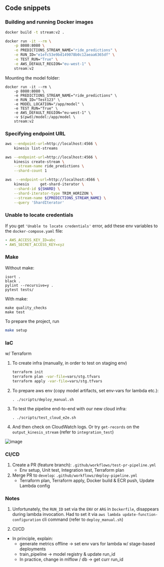 ## Code snippets

### Building and running Docker images

```bash
docker build -t stream:v2 .
```

```bash
docker run -it --rm \
    -p 8080:8080 \
    -e PREDICTIONS_STREAM_NAME="ride_predictions" \
    -e RUN_ID="e1efc53e9bd149078b0c12aeaa6365df" \
    -e TEST_RUN="True" \
    -e AWS_DEFAULT_REGION="eu-west-1" \
    stream:v2
```

Mounting the model folder:

```
docker run -it --rm \
    -p 8080:8080 \
    -e PREDICTIONS_STREAM_NAME="ride_predictions" \
    -e RUN_ID="Test123" \
    -e MODEL_LOCATION="/app/model" \
    -e TEST_RUN="True" \
    -e AWS_DEFAULT_REGION="eu-west-1" \
    -v $(pwd)/model:/app/model \
    stream:v2
```

### Specifying endpoint URL

```bash
aws --endpoint-url=http://localhost:4566 \
    kinesis list-streams
```

```bash
aws --endpoint-url=http://localhost:4566 \
    kinesis create-stream \
    --stream-name ride_predictions \
    --shard-count 1
```

```bash
aws  --endpoint-url=http://localhost:4566 \
    kinesis     get-shard-iterator \
    --shard-id ${SHARD} \
    --shard-iterator-type TRIM_HORIZON \
    --stream-name ${PREDICTIONS_STREAM_NAME} \
    --query 'ShardIterator'
```

### Unable to locate credentials

If you get `'Unable to locate credentials'` error, add these
env variables to the `docker-compose.yaml` file:

```yaml
- AWS_ACCESS_KEY_ID=abc
- AWS_SECRET_ACCESS_KEY=xyz
```

### Make

Without make:

```
isort .
black .
pylint --recursive=y .
pytest tests/
```

With make:

```
make quality_checks
make test
```


To prepare the project, run 

```bash
make setup
```

### IaC
w/ Terraform

1. To create infra (manually, in order to test on staging env)
   ```bash
   terraform init
   terraform plan -var-file=vars/stg.tfvars
   terraform apply -var-file=vars/stg.tfvars
   ```

2. To prepare aws env (copy model artifacts, set env-vars for lambda etc.):
    ```
    . ./scripts/deploy_manual.sh
    ```

3. To test the pipeline end-to-end with our new cloud infra:
    ```
    . ./scripts/test_cloud_e2e.sh
    ``` 

4. And then check on CloudWatch logs. Or try `get-records` on the `output_kinesis_stream` (refer to `integration_test`)

![image](infrastructure/cw_logs_lambda.png)


### CI/CD

1. Create a PR (feature branch): `.github/workflows/test-pr-pipeline.yml`
    * Env setup, Unit test, Integration test, Terraform plan
2. Merge PR to `develop`: `.github/workflows/deploy-pipeline.yml`
    * Terraform plan, Terraform apply, Docker build & ECR push, Update Lambda config

### Notes

1. Unfortunately, the `RUN_ID` set via the `ENV` or `ARG` in `Dockerfile`, disappears during lambda invocation.
Had to set it via `aws lambda update-function-configuration` cli command (refer to `deploy_manual.sh`)

2. CI/CD
- In principle, explain:
    - generate metrics offline -> set env vars for lambda w/ stage-based deployments
    - train_pipeline -> model registry & update run_id
    - In practice, change in mlflow / db -> get curr run_id
    